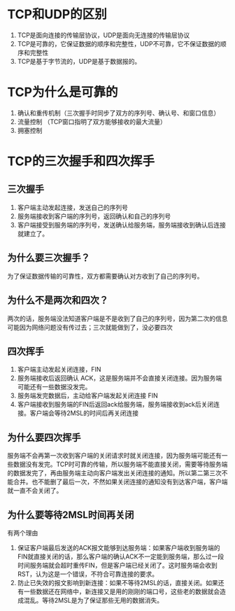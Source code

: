 # TCP和UDP的区别

1. TCP是面向连接的传输层协议，UDP是面向无连接的传输层协议
2. TCP是可靠的，它保证数据的顺序和完整性，UDP不可靠，它不保证数据的顺序和完整性
3. TCP是基于字节流的，UDP是基于数据报的。

# TCP为什么是可靠的

1. 确认和重传机制（三次握手时同步了双方的序列号、确认号、和窗口信息）
2. 流量控制 （TCP窗口指明了双方能够接收的最大流量）
3. 拥塞控制 

# TCP的三次握手和四次挥手

## 三次握手

1. 客户端主动发起连接，发送自己的序列号
2. 服务端接收到客户端的序列号，返回确认和自己的序列号
3. 客户端接受到服务端的序列号，发送确认给服务端，服务端接收到确认后连接就建立了。

## 为什么要三次握手？

为了保证数据传输的可靠性，双方都需要确认对方收到了自己的序列号。

## 为什么不是两次和四次？

两次的话，服务端没法知道客户端是不是收到了自己的序列号，因为第二次的信息可能因为网络问题没有传过去；三次就能做到了，没必要四次

## 四次挥手

1. 客户端主动发起关闭连接，FIN
2. 服务端接收后返回确认 ACK，这是服务端并不会直接关闭连接。因为服务端可能还有一些数据没发完。
3. 服务端发完数据后，主动给客户端发起关闭连接 FIN
4. 客户端接收到服务端的FIN后返回ack给服务端，服务端接收到ack后关闭连接。客户端会等待2MSL的时间后再关闭连接

## 为什么要四次挥手

服务端不会再第一次收到客户端的关闭请求时就关闭连接，因为服务端可能还有一些数据没有发完。TCP时可靠的传输，所以服务端不能直接关闭，需要等待服务端的数据发完了，再由服务端主动向客户端发出关闭连接的通知。所以第二第三次不能合并。也不能删了最后一次，不然如果关闭连接的通知没有到达客户端，客户端就一直不会关闭了。

## 为什么要等待2MSL时间再关闭

有两个理由

1. 保证客户端最后发送的ACK报文能够到达服务端：如果客户端收到服务端的FIN就直接关闭的话，那么客户端的确认ACK不一定能到服务端，那么过一段时间服务端就会超时重传FIN，但是客户端已经关闭了。这时服务端会收到RST，认为这是一个错误，不符合可靠连接的要求。 
2. 防止已失效的报文影响到新连接：如果不等待2MSL的话，直接关闭。如果还有一些数据还在网络中，新连接又是用的刚刚的端口号，这些老的数据就会造成混乱。等待2MSL是为了保证那些无用的数据消失。

